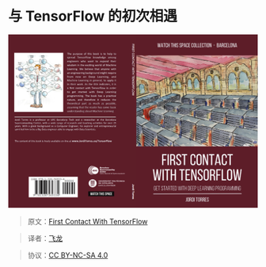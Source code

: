 # 与 TensorFlow 的初次相遇

![](cover.png)

> 原文：[First Contact With TensorFlow
](https://jorditorres.org/research-teaching/tensorflow/first-contact-with-tensorflow-book/first-contact-with-tensorflow/)

> 译者：[飞龙](https://github.com/wizardforcel)

> 协议：[CC BY-NC-SA 4.0](http://creativecommons.org/licenses/by-nc-sa/4.0/)
